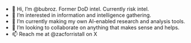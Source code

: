 - 👋 Hi, I’m @bubroz. Former DoD intel. Currently risk intel.
- 👀 I’m interested in information and intelligence gathering.
- 🌱 I’m currently making my own AI-enabled research and analysis tools.
- 🚀 I’m looking to collaborate on anything that makes sense and helps.
- 📫 Reach me at @zacforristall on X

<!---
bubroz/bubroz is a ✨ special ✨ repository because its `README.md` (this file) appears on your GitHub profile.
You can click the Preview link to take a look at your changes.
--->
